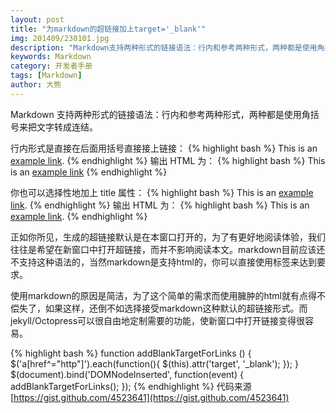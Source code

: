 ```yaml
---
layout: post
title: "为markdown的超链接加上target='_blank'"
img: 201409/230101.jpg
description: "Markdown支持两种形式的链接语法：行内和参考两种形式，两种都是使用角括号来把文字转成连结。而不管是使用哪种形式，生成的超链接默认是在本窗口打开的。Markdown语法目前还不支持生成“_blank”属性。是不是就没有办法了呢？"
keywords: Markdown
category: 开发者手册
tags: [Markdown]
author: 大熊
---
```


Markdown 支持两种形式的链接语法：行内和参考两种形式，两种都是使用角括号来把文字转成连结。

行内形式是直接在后面用括号直接接上链接：
{% highlight bash %}
This is an [example link](http://example.com/).
{% endhighlight %}
输出 HTML 为：
{% highlight bash %}
This is an <a href="http://example.com/">example link</a>
{% endhighlight %}

你也可以选择性地加上 title 属性：
{% highlight bash %}
This is an [example link](http://example.com/ "With a Title").
{% endhighlight %}
输出 HTML 为：
{% highlight bash %}
This is an <a href="http://example.com/" title="With a Title">example link</a>.
{% endhighlight %}

正如你所见，生成的超链接默认是在本窗口打开的，为了有更好地阅读体验，我们往往是希望在新窗口中打开超链接，而并不影响阅读本文。markdown目前应该还不支持这种语法的，当然markdown是支持html的，你可以直接使用<code><a></a></code>标签来达到要求。

使用markdown的原因是简洁，为了这个简单的需求而使用臃肿的html就有点得不偿失了，如果这样，还倒不如选择接受markdown这种默认的超链接形式。而jekyll/Octopress可以很自由地定制需要的功能，使新窗口中打开链接变得很容易。

{% highlight bash %}
function addBlankTargetForLinks () {
  $('a[href^="http"]').each(function(){
      $(this).attr('target', '_blank');
  });
}
$(document).bind('DOMNodeInserted', function(event) {
  addBlankTargetForLinks();
});
{% endhighlight %}
代码来源 [https://gist.github.com/4523641](https://gist.github.com/4523641)
